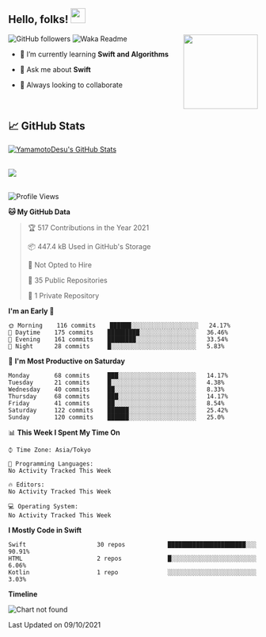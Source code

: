 ## Hello, folks! <img src="https://raw.githubusercontent.com/MartinHeinz/MartinHeinz/master/wave.gif" width="30px"> 
<p>
<img align="right" src="https://media.giphy.com/media/26ufdb3cYKwbRtYVW/giphy.gif" style="max-width:100%;" height="150px">
 
![GitHub followers](https://img.shields.io/github/followers/YamamotoDesu?label=Follow&style=social)
![Waka Readme](https://github.com/YamamotoDesu/YamamotoDesu/workflows/Waka%20Readme/badge.svg)
 
- 🌱 I’m currently learning **Swift and Algorithms**  
 
- 💬 Ask me about **Swift**  
 
- 👯 Always looking to collaborate
</p>
<br>

## &#x1f4c8; GitHub Stats
<a href="https://github.com/YamamotoDesu/YamamotoDesu">
  <img align="center" src="https://github-readme-stats.vercel.app/api?username=YamamotoDesu&show_icons=true&line_height=27&count_private=true&title_color=ffffff&text_color=c9cacc&icon_color=2bbc8a&bg_color=1d1f21&hide=contribs,prs&show_icons=true" alt="YamamotoDesu's GitHub Stats" /><br><br>
</a>

![](https://github-profile-summary-cards.vercel.app/api/cards/profile-details?username=YamamotoDesu&theme=vue)
<br><br>

<!--START_SECTION:waka-->
![Profile Views](http://img.shields.io/badge/Profile%20Views-8-blue)

**🐱 My GitHub Data** 

> 🏆 517 Contributions in the Year 2021
 > 
> 📦 447.4 kB Used in GitHub's Storage 
 > 
> 🚫 Not Opted to Hire
 > 
> 📜 35 Public Repositories 
 > 
> 🔑 1 Private Repository 
 > 
**I'm an Early 🐤** 

```text
🌞 Morning    116 commits    ██████░░░░░░░░░░░░░░░░░░░   24.17% 
🌆 Daytime    175 commits    █████████░░░░░░░░░░░░░░░░   36.46% 
🌃 Evening    161 commits    ████████░░░░░░░░░░░░░░░░░   33.54% 
🌙 Night      28 commits     █░░░░░░░░░░░░░░░░░░░░░░░░   5.83%

```
📅 **I'm Most Productive on Saturday** 

```text
Monday       68 commits     ███░░░░░░░░░░░░░░░░░░░░░░   14.17% 
Tuesday      21 commits     █░░░░░░░░░░░░░░░░░░░░░░░░   4.38% 
Wednesday    40 commits     ██░░░░░░░░░░░░░░░░░░░░░░░   8.33% 
Thursday     68 commits     ███░░░░░░░░░░░░░░░░░░░░░░   14.17% 
Friday       41 commits     ██░░░░░░░░░░░░░░░░░░░░░░░   8.54% 
Saturday     122 commits    ██████░░░░░░░░░░░░░░░░░░░   25.42% 
Sunday       120 commits    ██████░░░░░░░░░░░░░░░░░░░   25.0%

```


📊 **This Week I Spent My Time On** 

```text
⌚︎ Time Zone: Asia/Tokyo

💬 Programming Languages: 
No Activity Tracked This Week

🔥 Editors: 
No Activity Tracked This Week

💻 Operating System: 
No Activity Tracked This Week

```

**I Mostly Code in Swift** 

```text
Swift                    30 repos            ██████████████████████░░░   90.91% 
HTML                     2 repos             █░░░░░░░░░░░░░░░░░░░░░░░░   6.06% 
Kotlin                   1 repo              ░░░░░░░░░░░░░░░░░░░░░░░░░   3.03%

```


**Timeline**

![Chart not found](https://raw.githubusercontent.com/YamamotoDesu/YamamotoDesu/main/charts/bar_graph.png) 


 Last Updated on 09/10/2021
<!--END_SECTION:waka-->

